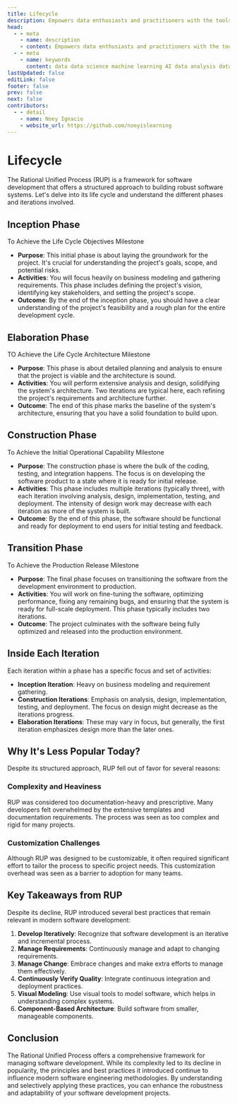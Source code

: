 ```yaml
---
title: Lifecycle
description: Empowers data enthusiasts and practitioners with the tools and knowledge to unlock the potential of data.
head:
  - - meta
    - name: description
    - content: Empowers data enthusiasts and practitioners with the tools and knowledge to unlock the potential of data.
  - - meta
    - name: keywords
      content: data data science machine learning AI data analysis data-driven data enthusiasts data practitioners
lastUpdated: false
editLink: false
footer: false
prev: false
next: false
contributors:
  - - detail
    - name: Noey Ignacio
    - website_url: https://github.com/noeyislearning
---
```


# Lifecycle

The Rational Unified Process (RUP) is a framework for software development that offers a structured approach to building robust software systems. Let's delve into its life cycle and understand the different phases and iterations involved.

## Inception Phase

To Achieve the Life Cycle Objectives Milestone

- **Purpose**: This initial phase is about laying the groundwork for the project. It's crucial for understanding the project's goals, scope, and potential risks.
- **Activities**: You will focus heavily on business modeling and gathering requirements. This phase includes defining the project's vision, identifying key stakeholders, and setting the project's scope.
- **Outcome**: By the end of the inception phase, you should have a clear understanding of the project's feasibility and a rough plan for the entire development cycle.

## Elaboration Phase

TO Achieve the Life Cycle Architecture Milestone

- **Purpose**: This phase is about detailed planning and analysis to ensure that the project is viable and the architecture is sound.
- **Activities**: You will perform extensive analysis and design, solidifying the system's architecture. Two iterations are typical here, each refining the project's requirements and architecture further.
- **Outcome**: The end of this phase marks the baseline of the system's architecture, ensuring that you have a solid foundation to build upon.

## Construction Phase

To Achieve the Initial Operational Capability Milestone

- **Purpose**: The construction phase is where the bulk of the coding, testing, and integration happens. The focus is on developing the software product to a state where it is ready for initial release.
- **Activities**: This phase includes multiple iterations (typically three), with each iteration involving analysis, design, implementation, testing, and deployment. The intensity of design work may decrease with each iteration as more of the system is built.
- **Outcome**: By the end of this phase, the software should be functional and ready for deployment to end users for initial testing and feedback.

## Transition Phase

To Achieve the Production Release Milestone

- **Purpose**: The final phase focuses on transitioning the software from the development environment to production.
- **Activities**: You will work on fine-tuning the software, optimizing performance, fixing any remaining bugs, and ensuring that the system is ready for full-scale deployment. This phase typically includes two iterations.
- **Outcome**: The project culminates with the software being fully optimized and released into the production environment.

## Inside Each Iteration

Each iteration within a phase has a specific focus and set of activities:

- **Inception Iteration**: Heavy on business modeling and requirement gathering.
- **Construction Iterations**: Emphasis on analysis, design, implementation, testing, and deployment. The focus on design might decrease as the iterations progress.
- **Elaboration Iterations**: These may vary in focus, but generally, the first iteration emphasizes design more than the later ones.

## Why It's Less Popular Today?

Despite its structured approach, RUP fell out of favor for several reasons:

### Complexity and Heaviness

RUP was considered too documentation-heavy and prescriptive. Many developers felt overwhelmed by the extensive templates and documentation requirements. The process was seen as too complex and rigid for many projects.

### Customization Challenges

Although RUP was designed to be customizable, it often required significant effort to tailor the process to specific project needs. This customization overhead was seen as a barrier to adoption for many teams.

## Key Takeaways from RUP

Despite its decline, RUP introduced several best practices that remain relevant in modern software development:

1. **Develop Iteratively**: Recognize that software development is an iterative and incremental process.
2. **Manage Requirements**: Continuously manage and adapt to changing requirements.
3. **Manage Change**: Embrace changes and make extra efforts to manage them effectively.
4. **Continuously Verify Quality**: Integrate continuous integration and deployment practices.
5. **Visual Modeling**: Use visual tools to model software, which helps in understanding complex systems.
6. **Component-Based Architecture**: Build software from smaller, manageable components.

## Conclusion

The Rational Unified Process offers a comprehensive framework for managing software development. While its complexity led to its decline in popularity, the principles and best practices it introduced continue to influence modern software engineering methodologies. By understanding and selectively applying these practices, you can enhance the robustness and adaptability of your software development projects.
